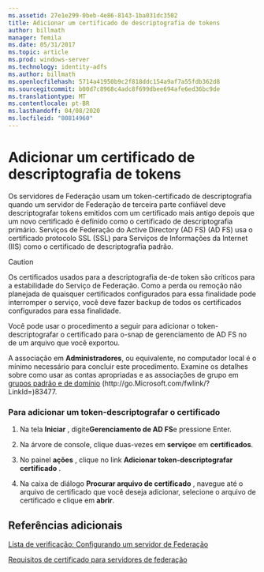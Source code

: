 ```yaml
---
ms.assetid: 27e1e299-0beb-4e86-8143-1ba031dc3502
title: Adicionar um certificado de descriptografia de tokens
author: billmath
manager: femila
ms.date: 05/31/2017
ms.topic: article
ms.prod: windows-server
ms.technology: identity-adfs
ms.author: billmath
ms.openlocfilehash: 5714a41950b9c2f818ddc154a9af7a55fdb362d8
ms.sourcegitcommit: b00d7c8968c4adc8f699dbee694afe6ed36bc9de
ms.translationtype: MT
ms.contentlocale: pt-BR
ms.lasthandoff: 04/08/2020
ms.locfileid: "80814960"
---
```

# <a name="add-a-token-decrypting-certificate"></a>Adicionar um certificado de descriptografia de tokens

Os servidores de Federação usam um token\-certificado de descriptografia quando um servidor de Federação de terceira parte confiável deve descriptografar tokens emitidos com um certificado mais antigo depois que um novo certificado é definido como o certificado de descriptografia primário. Serviços de Federação do Active Directory (AD FS) \(AD FS\) usa o certificado protocolo SSL \(SSL\) para Serviços de Informações da Internet \(IIS\) como o certificado de descriptografia padrão.  
  
> [!CAUTION]  
> Os certificados usados para a descriptografia de\-de token são críticos para a estabilidade do Serviço de Federação. Como a perda ou remoção não planejada de quaisquer certificados configurados para essa finalidade pode interromper o serviço, você deve fazer backup de todos os certificados configurados para essa finalidade.  
  
Você pode usar o procedimento a seguir para adicionar o token\-descriptografar o certificado para o\-snap de gerenciamento de AD FS no de um arquivo que você exportou.  
  
A associação em **Administradores**, ou equivalente, no computador local é o mínimo necessário para concluir este procedimento.  Examine os detalhes sobre como usar as contas apropriadas e as associações de grupo em [grupos padrão e de domínio](https://go.microsoft.com/fwlink/?LinkId=83477) \(http:\/\/go.Microsoft.com\/fwlink\/? LinkId\=\)83477.   
  
### <a name="to-add-a-token-decrypting-certificate"></a>Para adicionar um token\-descriptografar o certificado  
  
1.  Na tela **Iniciar** , digite**Gerenciamento de AD FS**e pressione Enter.  
  
2.  Na árvore de console, clique duas\-vezes em **serviço**e em **certificados**.  
  
3.  No painel **ações** , clique no link **Adicionar token\-descriptografar certificado** .  
  
4.  Na caixa de diálogo **Procurar arquivo de certificado** , navegue até o arquivo de certificado que você deseja adicionar, selecione o arquivo de certificado e clique em **abrir**.  
  
## <a name="additional-references"></a>Referências adicionais  
[Lista de verificação: Configurando um servidor de Federação](Checklist--Setting-Up-a-Federation-Server.md)  
  
[Requisitos de certificado para servidores de federação](https://technet.microsoft.com/library/dd807040.aspx)  
  

